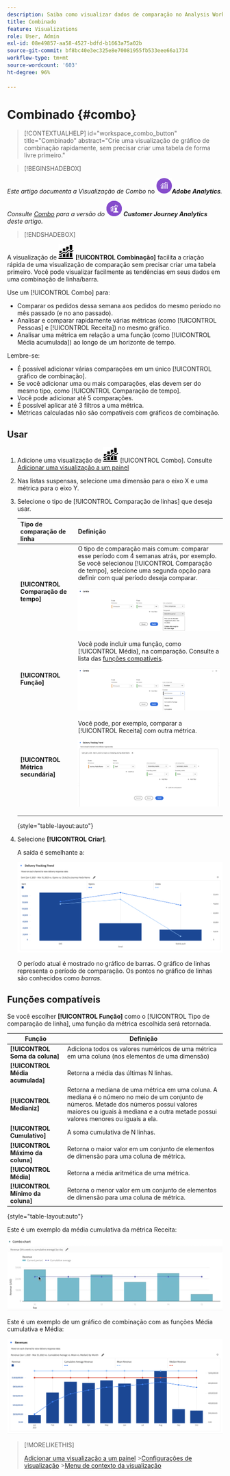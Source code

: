 ```yaml
---
description: Saiba como visualizar dados de comparação no Analysis Workspace, criando comparações com o mês passado, o ano passado e assim por diante.
title: Combinado
feature: Visualizations
role: User, Admin
exl-id: 08e49857-aa58-4527-bdfd-b1663a75a02b
source-git-commit: bf8bc40e3ec325e8e70081955fb533eee66a1734
workflow-type: tm+mt
source-wordcount: '603'
ht-degree: 96%

---
```


# Combinado {#combo}

<!-- markdownlint-disable MD034 -->

>[!CONTEXTUALHELP]
>id="workspace_combo_button"
>title="Combinado"
>abstract="Crie uma visualização de gráfico de combinação rapidamente, sem precisar criar uma tabela de forma livre primeiro."

<!-- markdownlint-enable MD034 -->


>[!BEGINSHADEBOX]

_Este artigo documenta a Visualização de Combo_ no ![AdobeAnalytics](/help/assets/icons/AdobeAnalytics.svg) _&#x200B;**Adobe Analytics**._

_Consulte [Combo](https://experienceleague.adobe.com/pt-br/docs/analytics-platform/using/cja-workspace/visualizations/combo-charts) para a versão do_ ![CustomerJourneyAnalytics](/help/assets/icons/CustomerJourneyAnalytics.svg) _&#x200B;**Customer Journey Analytics** deste artigo._

>[!ENDSHADEBOX]


A visualização de ![Gráfico de combinação](/help/assets/icons/ComboChart.svg) **[!UICONTROL Combinação]** facilita a criação rápida de uma visualização de comparação sem precisar criar uma tabela primeiro. Você pode visualizar facilmente as tendências em seus dados em uma combinação de linha/barra.

Use um [!UICONTROL Combo] para:

* Comparar os pedidos dessa semana aos pedidos do mesmo período no mês passado (e no ano passado).
* Analisar e comparar rapidamente várias métricas (como [!UICONTROL Pessoas] e [!UICONTROL Receita]) no mesmo gráfico.
* Analisar uma métrica em relação a uma função (como [!UICONTROL Média acumulada]) ao longo de um horizonte de tempo.

Lembre-se:

* É possível adicionar várias comparações em um único [!UICONTROL gráfico de combinação].
* Se você adicionar uma ou mais comparações, elas devem ser do mesmo tipo, como [!UICONTROL Comparação de tempo].
* Você pode adicionar até 5 comparações.
* É possível aplicar até 3 filtros a uma métrica.
* Métricas calculadas não são compatíveis com gráficos de combinação.

## Usar

1. Adicione uma visualização de ![Comentário](/help/assets/icons/ComboChart.svg) [!UICONTROL Combo]. Consulte [Adicionar uma visualização a um painel](freeform-analysis-visualizations.md#add-visualizations-to-a-panel)

1. Nas listas suspensas, selecione uma dimensão para o eixo X e uma métrica para o eixo Y.

1. Selecione o tipo de [!UICONTROL Comparação de linhas] que deseja usar.

   | Tipo de comparação de linha | Definição |
   | --- | --- |
   | **[!UICONTROL Comparação de tempo]** | O tipo de comparação mais comum: comparar esse período com 4 semanas atrás, por exemplo. Se você selecionou [!UICONTROL Comparação de tempo], selecione uma segunda opção para definir com qual período deseja comparar.<p>![Comparação de linhas com Período selecionado e o campo de seleção secundário para Período.](assets/combo-time-period.png) |
   | **[!UICONTROL Função]** | Você pode incluir uma função, como [!UICONTROL Média], na comparação. Consulte a lista das [funções compatíveis](#supported-functions).<p>![Menu suspenso Comparação de linhas mostrando as funções selecionadas e uma lista das funções compatíveis disponíveis.](assets/combo-functions.png) |
   | **[!UICONTROL Métrica secundária]** | Você pode, por exemplo, comparar a [!UICONTROL Receita] com outra métrica.<p>![Um gráfico de combinação comparando duas métricas.](assets/combo-2metrics-settings.png) |

   {style="table-layout:auto"}

1. Selecione **[!UICONTROL Criar]**.

   A saída é semelhante a:

   ![Um gráfico de combinação mostrando o período atual em um gráfico de barras e o período de comparação no gráfico de linhas ](assets/combo-output.png)

   O período atual é mostrado no gráfico de barras. O gráfico de linhas representa o período de comparação. Os pontos no gráfico de linhas são conhecidos como *barras*.

## Funções compatíveis

Se você escolher **[!UICONTROL Função]** como o [!UICONTROL Tipo de comparação de linha], uma função da métrica escolhida será retornada.

| Função | Definição |
| --- | --- |
| **[!UICONTROL Soma da coluna]** | Adiciona todos os valores numéricos de uma métrica em uma coluna (nos elementos de uma dimensão) |
| **[!UICONTROL Média acumulada]** | Retorna a média das últimas N linhas. |
| **[!UICONTROL Medianiz]** | Retorna a mediana de uma métrica em uma coluna. A mediana é o número no meio de um conjunto de números. Metade dos números possui valores maiores ou iguais à mediana e a outra metade possui valores menores ou iguais a ela. |
| **[!UICONTROL Cumulativo]** | A soma cumulativa de N linhas. |
| **[!UICONTROL Máximo da coluna]** | Retorna o maior valor em um conjunto de elementos de dimensão para uma coluna de métrica. |
| **[!UICONTROL Média]** | Retorna a média aritmética de uma métrica. |
| **[!UICONTROL Mínimo da coluna]** | Retorna o menor valor em um conjunto de elementos de dimensão para uma coluna de métrica. |

{style="table-layout:auto"}

Este é um exemplo da média cumulativa da métrica Receita:

![Um gráfico de combinação mostrando a média cumulativa](assets/combo-cumul-avg.png)

Este é um exemplo de um gráfico de combinação com as funções Média cumulativa e Média:

![Um gráfico de combinação mostrando as funções de média cumulativa e média.](assets/combo-three-functions.png)

>[!MORELIKETHIS]
>
>[Adicionar uma visualização a um painel](/help/analyze/analysis-workspace/visualizations/freeform-analysis-visualizations.md#add-visualizations-to-a-panel)
>&#x200B;>[Configurações de visualização](/help/analyze/analysis-workspace/visualizations/freeform-analysis-visualizations.md#settings)
>&#x200B;>[Menu de contexto da visualização](/help/analyze/analysis-workspace/visualizations/freeform-analysis-visualizations.md#context-menu)
>
